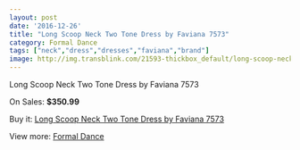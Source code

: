 ```yaml
---
layout: post
date: '2016-12-26'
title: "Long Scoop Neck Two Tone Dress by Faviana 7573"
category: Formal Dance
tags: ["neck","dress","dresses","faviana","brand"]
image: http://img.transblink.com/21593-thickbox_default/long-scoop-neck-two-tone-dress-by-faviana-7573.jpg
---
```

Long Scoop Neck Two Tone Dress by Faviana 7573

On Sales: **$350.99**
<a href="https://www.transblink.com/en/formal-dance/6841-long-scoop-neck-two-tone-dress-by-faviana-7573.html"><amp-img layout="responsive" width="600" height="600" src="//img.transblink.com/21593-thickbox_default/long-scoop-neck-two-tone-dress-by-faviana-7573.jpg" alt="Long Scoop Neck Two Tone Dress by Faviana 7573 0" /></a>
<a href="https://www.transblink.com/en/formal-dance/6841-long-scoop-neck-two-tone-dress-by-faviana-7573.html"><amp-img layout="responsive" width="600" height="600" src="//img.transblink.com/21596-thickbox_default/long-scoop-neck-two-tone-dress-by-faviana-7573.jpg" alt="Long Scoop Neck Two Tone Dress by Faviana 7573 1" /></a>
<a href="https://www.transblink.com/en/formal-dance/6841-long-scoop-neck-two-tone-dress-by-faviana-7573.html"><amp-img layout="responsive" width="600" height="600" src="//img.transblink.com/21595-thickbox_default/long-scoop-neck-two-tone-dress-by-faviana-7573.jpg" alt="Long Scoop Neck Two Tone Dress by Faviana 7573 2" /></a>
<a href="https://www.transblink.com/en/formal-dance/6841-long-scoop-neck-two-tone-dress-by-faviana-7573.html"><amp-img layout="responsive" width="600" height="600" src="//img.transblink.com/21594-thickbox_default/long-scoop-neck-two-tone-dress-by-faviana-7573.jpg" alt="Long Scoop Neck Two Tone Dress by Faviana 7573 3" /></a>

Buy it: [Long Scoop Neck Two Tone Dress by Faviana 7573](https://www.transblink.com/en/formal-dance/6841-long-scoop-neck-two-tone-dress-by-faviana-7573.html "Long Scoop Neck Two Tone Dress by Faviana 7573")

View more: [Formal Dance](https://www.transblink.com/en/6-formal-dance "Formal Dance")